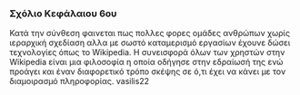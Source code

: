 ### Σχόλιο Κεφάλαιου 6ου

Κατά την σύνθεση φαινεται πως πολλες φορες ομάδες ανθρώπων χωρίς ιεραρχική σχεδίαση αλλα με σωστό καταμερισμό εργασίων έχουνε δώσει τεχνολογίες όπως το Wikipedia. Η συνεισφορά όλων των χρηστών στην Wikipedia είναι μια φιλοσοφία η οποία οδήγησε στην εδραίωσή της ενώ προάγει και έναν διαφορετικό τρόπο σκέψης σε ό,τι έχει να κάνει με τον διαμοιρασμό πληροφορίας.
vasilis22
